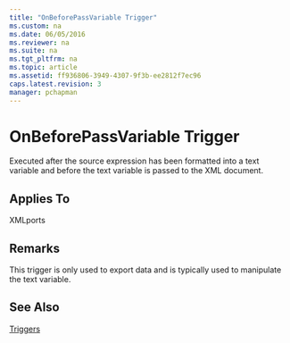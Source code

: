 ```yaml
---
title: "OnBeforePassVariable Trigger"
ms.custom: na
ms.date: 06/05/2016
ms.reviewer: na
ms.suite: na
ms.tgt_pltfrm: na
ms.topic: article
ms.assetid: ff936806-3949-4307-9f3b-ee2812f7ec96
caps.latest.revision: 3
manager: pchapman
---
```

# OnBeforePassVariable Trigger
Executed after the source expression has been formatted into a text variable and before the text variable is passed to the XML document.  
  
## Applies To  
 XMLports  
  
## Remarks  
 This trigger is only used to export data and is typically used to manipulate the text variable.  
  
## See Also  
 [Triggers](Triggers.md)
